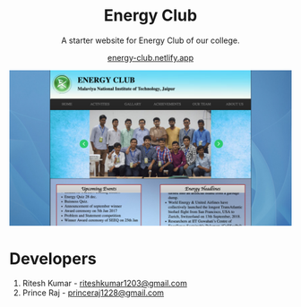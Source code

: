 <h1 align="center">Energy Club</h1>
<p align="center">A starter website for Energy Club of our college.</p>
<p align="center"><a align="center" href="https://energy-club.netlify.app/">energy-club.netlify.app</a></p>
<p align="center">
    <img src="/images/energy-club.png" alt="Phedito" />
</p>

# Developers
1. Ritesh Kumar - riteshkumar1203@gmail.com
2. Prince Raj - princeraj1228@gmail.com